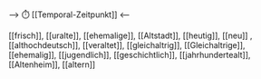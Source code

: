 --> ⏱️ [[Temporal-Zeitpunkt]] <--
 
 
 [[frisch]], [[uralte]], [[ehemalige]], [[Altstadt]], [[heutig]], [[neu]]
, [[althochdeutsch]], [[veraltet]], [[gleichaltrig]], [[Gleichaltrige]], [[ehemalig]], [[jugendlich]], [[geschichtlich]], [[jahrhundertealt]], [[Altenheim]], [[altern]]